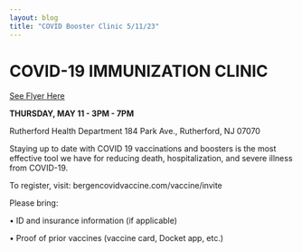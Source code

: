 ```yaml
---
layout: blog
title: "COVID Booster Clinic 5/11/23"
---
```


# COVID-19 IMMUNIZATION CLINIC

[See Flyer Here](https://storage.googleapis.com/static.rutherford-nj.com/health/posts/Rutherford%20COVID19%20Vax%20Event.pdf)


**THURSDAY, MAY 11 - 3PM - 7PM**

Rutherford Health Department 184 Park Ave., Rutherford, NJ 07070

Staying up to date with COVID 19 vaccinations and boosters is the most effective tool we have for reducing death, hospitalization, and severe illness from COVID-19.

To register, visit: bergencovidvaccine.com/vaccine/invite

Please bring:

• ID and insurance information (if applicable)

• Proof of prior vaccines (vaccine card, Docket app, etc.)
